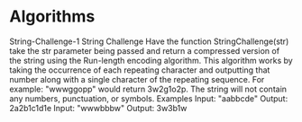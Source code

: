 # Algorithms

String-Challenge-1
String Challenge Have the function StringChallenge(str) take the str parameter being passed and return a compressed version of the string using the Run-length encoding algorithm. This algorithm works by taking the occurrence of each repeating character and outputting that number along with a single character of the repeating sequence. For example: "wwwggopp" would return 3w2g1o2p. The string will not contain any numbers, punctuation, or symbols. Examples Input: "aabbcde" Output: 2a2b1c1d1e Input: "wwwbbbw" Output: 3w3b1w